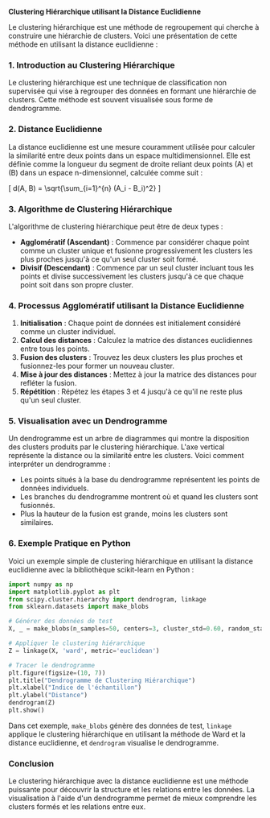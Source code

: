 **Clustering Hiérarchique utilisant la Distance Euclidienne**

Le clustering hiérarchique est une méthode de regroupement qui cherche à construire une hiérarchie de clusters. Voici une présentation de cette méthode en utilisant la distance euclidienne :

### 1. Introduction au Clustering Hiérarchique

Le clustering hiérarchique est une technique de classification non supervisée qui vise à regrouper des données en formant une hiérarchie de clusters. Cette méthode est souvent visualisée sous forme de dendrogramme.

### 2. Distance Euclidienne

La distance euclidienne est une mesure couramment utilisée pour calculer la similarité entre deux points dans un espace multidimensionnel. Elle est définie comme la longueur du segment de droite reliant deux points \(A\) et \(B\) dans un espace n-dimensionnel, calculée comme suit :

\[ d(A, B) = \sqrt{\sum_{i=1}^{n} (A_i - B_i)^2} \]

### 3. Algorithme de Clustering Hiérarchique

L'algorithme de clustering hiérarchique peut être de deux types :
- **Agglomératif (Ascendant)** : Commence par considérer chaque point comme un cluster unique et fusionne progressivement les clusters les plus proches jusqu'à ce qu'un seul cluster soit formé.
- **Divisif (Descendant)** : Commence par un seul cluster incluant tous les points et divise successivement les clusters jusqu'à ce que chaque point soit dans son propre cluster.

### 4. Processus Agglomératif utilisant la Distance Euclidienne

1. **Initialisation** : Chaque point de données est initialement considéré comme un cluster individuel.
2. **Calcul des distances** : Calculez la matrice des distances euclidiennes entre tous les points.
3. **Fusion des clusters** : Trouvez les deux clusters les plus proches et fusionnez-les pour former un nouveau cluster.
4. **Mise à jour des distances** : Mettez à jour la matrice des distances pour refléter la fusion.
5. **Répétition** : Répétez les étapes 3 et 4 jusqu'à ce qu'il ne reste plus qu'un seul cluster.

### 5. Visualisation avec un Dendrogramme

Un dendrogramme est un arbre de diagrammes qui montre la disposition des clusters produits par le clustering hiérarchique. L'axe vertical représente la distance ou la similarité entre les clusters. Voici comment interpréter un dendrogramme :
- Les points situés à la base du dendrogramme représentent les points de données individuels.
- Les branches du dendrogramme montrent où et quand les clusters sont fusionnés.
- Plus la hauteur de la fusion est grande, moins les clusters sont similaires.

### 6. Exemple Pratique en Python

Voici un exemple simple de clustering hiérarchique en utilisant la distance euclidienne avec la bibliothèque scikit-learn en Python :

```python
import numpy as np
import matplotlib.pyplot as plt
from scipy.cluster.hierarchy import dendrogram, linkage
from sklearn.datasets import make_blobs

# Générer des données de test
X, _ = make_blobs(n_samples=50, centers=3, cluster_std=0.60, random_state=0)

# Appliquer le clustering hiérarchique
Z = linkage(X, 'ward', metric='euclidean')

# Tracer le dendrogramme
plt.figure(figsize=(10, 7))
plt.title("Dendrogramme de Clustering Hiérarchique")
plt.xlabel("Indice de l'échantillon")
plt.ylabel("Distance")
dendrogram(Z)
plt.show()
```

Dans cet exemple, `make_blobs` génère des données de test, `linkage` applique le clustering hiérarchique en utilisant la méthode de Ward et la distance euclidienne, et `dendrogram` visualise le dendrogramme.

### Conclusion

Le clustering hiérarchique avec la distance euclidienne est une méthode puissante pour découvrir la structure et les relations entre les données. La visualisation à l'aide d'un dendrogramme permet de mieux comprendre les clusters formés et les relations entre eux.
